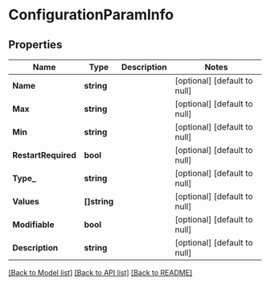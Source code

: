 # ConfigurationParamInfo

## Properties
Name | Type | Description | Notes
------------ | ------------- | ------------- | -------------
**Name** | **string** |  | [optional] [default to null]
**Max** | **string** |  | [optional] [default to null]
**Min** | **string** |  | [optional] [default to null]
**RestartRequired** | **bool** |  | [optional] [default to null]
**Type_** | **string** |  | [optional] [default to null]
**Values** | **[]string** |  | [optional] [default to null]
**Modifiable** | **bool** |  | [optional] [default to null]
**Description** | **string** |  | [optional] [default to null]

[[Back to Model list]](../README.md#documentation-for-models) [[Back to API list]](../README.md#documentation-for-api-endpoints) [[Back to README]](../README.md)

